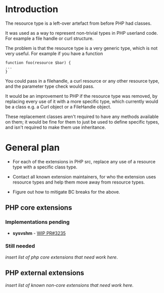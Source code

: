 # Introduction

The resource type is a left-over artefact from before PHP had classes.

It was used as a way to represent non-trivial types in PHP userland code. For example a file handle or curl structure.

The problem is that the resource type is a very generic type, which is not very useful. For example if you have a function

```
function foo(resource $bar) {
...
}
```

You could pass in a filehandle, a curl resource or any other resource type, and the parameter type check would pass.

It would be an improvement to PHP if the resource type was removed, by replacing every use of it with a more specific type, which currently would be a class e.g. a Curl object or a FileHandle object.

These replacement classes aren't required to have any methods available on them; it would be fine for them to just be used to define specific types, and isn't required to make them use inheritance.


# General plan

* For each of the extensions in PHP src, replace any use of a resource type with a specific class type.

* Contact all known extension maintainers, for who the extension uses resource types and help them move away from resource types.

* Figure out how to mitigate BC breaks for the above.


## PHP core extensions 

### Implementations pending

* **sysvshm** - [WIP PR#3235](https://github.com/php/php-src/pull/3235)

### Still needed
*insert list of php core extensions that need work here*.

## PHP external extensions

*insert list of known non-core extensions that need work here.*
